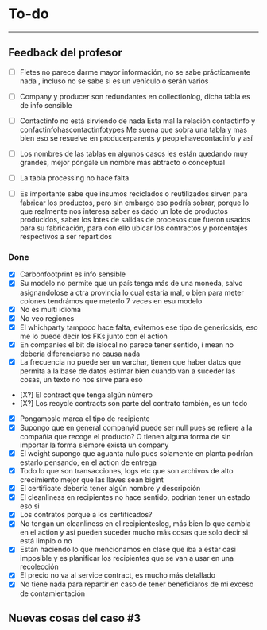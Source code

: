 

# To-do
---
## Feedback del profesor
- [ ] Fletes no parece darme mayor información, no se sabe prácticamente nada , incluso no se sabe si es un vehículo o serán varios
- [ ] Company y producer son redundantes en collectionlog, dicha tabla es de info sensible

- [ ] Contactinfo no está sirviendo de nada
    Esta mal la relación contactinfo y confactinfohascontactinfotypes
    Me suena que sobra una tabla y mas bien eso se resuelve en producerparents y peoplehavecontacinfo y así
- [ ] Los nombres de las tablas en algunos casos les están quedando muy grandes, mejor póngale un nombre más abtracto o conceptual
- [ ] La tabla processing no hace falta
- [ ] Es importante sabe que insumos reciclados o reutilizados sirven para fabricar los productos, pero sin embargo eso podría sobrar, porque lo que realmente nos interesa saber es dado un lote de productos producidos, saber los lotes de salidas de procesos que fueron usados para su fabricación, para con ello ubicar los contractos y porcentajes respectivos a ser repartidos
### Done
- [X] Carbonfootprint es info sensible
- [X] Su modelo no permite que un país tenga más de una moneda, salvo asignandolose a otra provincia lo cual estaría mal, o bien para meter colones tendrámos que meterlo 7 veces en esu modelo
- [X] No es multi idioma
- [X] No veo regiones
- [X] El whichparty tampoco hace falta, evitemos ese tipo de genericsids, eso me lo puede decir los FKs junto con el action
- [X] En companies el bit de islocal no parece tener sentido, i mean no debería diferenciarse no causa nada
- [X] La frecuencia  no puede ser un varchar, tienen que haber datos que permita a la base de datos estimar bien cuando van a suceder las cosas, un texto no nos sirve para eso
- [X?] El contract que tenga algún número
- [X?] Los recycle contracts son parte del contrato también, es un todo
- [X] Pongamosle marca el tipo de recipiente
- [X] Supongo que en general companyid puede ser null pues se refiere a la compañía que recoge el producto? O tienen alguna forma de sin importar la forma siempre exista un company
- [X] El weight supongo que aguanta nulo pues solamente en planta podrían estarlo pensando, en el action de entrega
- [X] Todo lo que son transacciones, logs etc que son archivos de alto crecimiento mejor que las llaves sean bigint
- [X] El certificate debería tener algún nombre y descripción
- [X] El cleanliness en recipientes no hace sentido, podrían tener un estado eso si
- [X] Los contratos porque a los certificados?
- [X] No tengan un cleanliness en el recipienteslog, más bien lo que cambia en el action y así pueden suceder mucho más cosas que solo decir si está limpio o no
- [X] Están haciendo lo que mencionamos en clase que iba a estar casi imposible y es planificar los recipientes que se van a usar en una recolección
- [X] El precio no va al service contract, es mucho más detallado
- [X] No tiene nada para repartir en caso de tener beneficiaros de mi exceso de contamientación

## Nuevas cosas del caso #3
